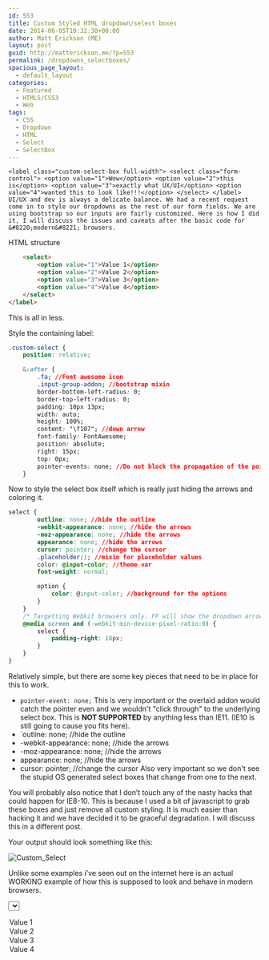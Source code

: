```yaml
---
id: 553
title: Custom Styled HTML dropdown/select boxes
date: 2014-06-05T10:32:38+00:00
author: Matt Erickson (ME)
layout: post
guid: http://matterickson.me/?p=553
permalink: /dropdowns_selectboxes/
spacious_page_layout:
  - default_layout
categories:
  - Featured
  - HTML5/CSS3
  - Web
tags:
  - CSS
  - Dropdown
  - HTML
  - Select
  - SelectBox
---
```


    <label class="custom-select-box full-width"> <select class="form-control"> <option value="1">Wow</option> <option value="2">this is</option> <option value="3">exactly what UX/UI</option> <option value="4">wanted this to look like!!!</option> </select> </label> UI/UX and dev is always a delicate balance. We had a recent request come in to style our dropdowns as the rest of our form fields. We are using bootstrap so our inputs are fairly customized. Here is how I did it, I will discuss the issues and caveats after the basic code for &#8220;modern&#8221; browsers.  


  
HTML structure
  


```html
    <select>
        <option value="1">Value 1</option>
        <option value="2">Value 2</option>
        <option value="3">Value 3</option>
        <option value="4">Value 4</option>
    </select>
</label>
```


  
This is all in less.
  

  
Style the containing label:
  


```css
.custom-select {
    position: relative;

    &:after {
        .fa; //Font awesome icon
        .input-group-addon; //bootstrap mixin
        border-bottom-left-radius: 0;
        border-top-left-radius: 0;
        padding: 10px 13px;
        width: auto;
        height: 100%;
        content: "\f107"; //down arrow
        font-family: FontAwesome;
        position: absolute;
        right: 15px;
        top: 0px;
        pointer-events: none; //Do not block the propagation of the pointer event
    }
```

Now to style the select box itself which is really just hiding the arrows and coloring it.

```css
select {
        outline: none; //hide the outline
        -webkit-appearance: none; //hide the arrows
        -moz-appearance: none; //hide the arrows
        appearance: none; //hide the arrows
        cursor: pointer; //change the cursor
        .placeholder(); //mixin for placeholder values
        color: @input-color; //theme var
        font-weight: normal;

        option {
            color: @input-color; //background for the options
        }
    }
    /* Targetting Webkit browsers only. FF will show the dropdown arrow with so much padding. */
    @media screen and (-webkit-min-device-pixel-ratio:0) {
        select {
            padding-right: 18px;
        }
    }
}
```


Relatively simple, but there are some key pieces that need to be in place for this to work.

  * `pointer-event: none;` This is very important or the overlaid addon would catch the pointer even and we wouldn't "click through" to the underlying select box. This is **NOT SUPPORTED** by anything less than IE11. (IE10 is still going to cause you fits here).
  * `outline: none; //hide the outline
  * -webkit-appearance: none; //hide the arrows 
  * -moz-appearance: none; //hide the arrows
  * appearance: none; //hide the arrows
  * cursor: pointer; //change the cursor
  Also very important so we don't see the stupid OS generated select boxes that change from one to the next.


  
You will probably also notice that I don&#8217;t touch any of the nasty hacks that could happen for IE8-10. This is because I used a bit of javascript to grab these boxes and just remove all custom styling. It is much easier than hacking it and we have decided it to be graceful degradation. I will discuss this in a different post. 
  
Your output should look something like this:
  

<img src="https://raw.githubusercontent.com/Mutmatt/mutmatt.github.io/master/images/custom_select-300x28.png?fit=300%2C28" alt="Custom_Select" class="alignnone size-medium wp-image-554" srcset="https://raw.githubusercontent.com/Mutmatt/mutmatt.github.io/master/images/custom_select.png?zoom=2&resize=600%2C60 1200w, https://raw.githubusercontent.com/Mutmatt/mutmatt.github.io/master/images/custom_select.png?zoom=3&resize=600%2C60 1800w" sizes="(max-width: 600px) 100vw, 600px" data-recalc-dims="1" /> 
  
Unlike some examples i&#8217;ve seen out on the internet here is an actual WORKING example of how this is supposed to look and behave in modern browsers. 

<label class="custom-select-box full-width"> <select class="form-control"> 
  <option value="1">Value 1</option> <option value="2">Value 2</option> 
  <option value="3">Value 3</option> <option value="4">Value 4</option>
  </select>
</label> 

<link href="//netdna.bootstrapcdn.com/font-awesome/4.1.0/css/font-awesome.min.css" rel="stylesheet" />